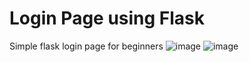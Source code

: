 # Login Page using Flask
Simple flask login page for beginners
![image](https://github.com/surya070/login_page_flask/assets/94157626/7f898704-d4de-4b6a-b31d-07bb6c2bb4c9)
![image](https://github.com/surya070/login_page_flask/assets/94157626/0165eb54-3f63-43f2-928d-30bfcfba5bc1)
